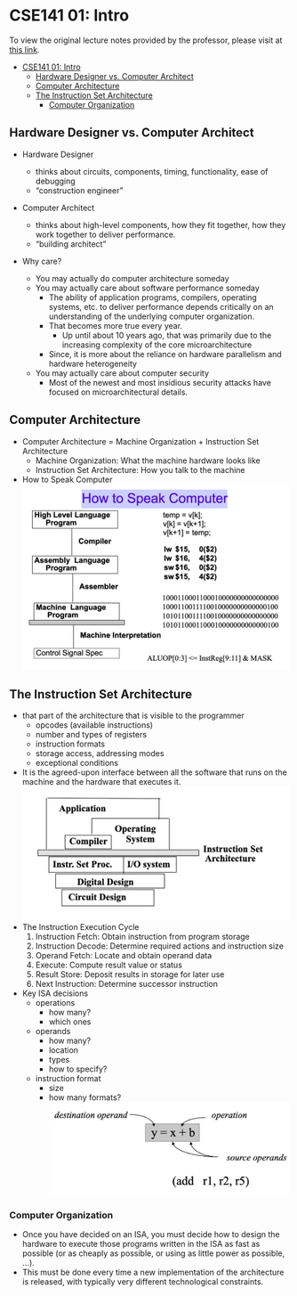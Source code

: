 # CSE141 01: Intro

To view the original lecture notes provided by the professor, please visit at [this link](files/cse141_01.pdf).

- [CSE141 01: Intro](#cse141-01-intro)
  - [Hardware Designer vs. Computer Architect](#hardware-designer-vs-computer-architect)
  - [Computer Architecture](#computer-architecture)
  - [The Instruction Set Architecture](#the-instruction-set-architecture)
    - [Computer Organization](#computer-organization)


## Hardware Designer vs. Computer Architect
- Hardware Designer
    - thinks about circuits, 
components, timing, 
functionality, ease of 
debugging
    - “construction engineer”

- Computer Architect
    - thinks about high-level  components, how they fit 
together, how they work 
together to deliver 
performance.
    - “building architect”
- Why care?
    - You may actually do computer architecture someday
    - You may actually care about software performance 
someday
        - The ability of application programs, compilers, operating systems, etc. 
to deliver performance depends critically on an understanding of the 
underlying computer organization.
        - That becomes more true every year.
          - Up until about 10 years ago, that was primarily due to the increasing 
complexity of the core microarchitecture
         - Since, it is more about the reliance on hardware parallelism and hardware 
heterogeneity
    - You may actually care about computer security
        - Most of the newest and most insidious security attacks have focused 
on microarchitectural details.

## Computer Architecture
- Computer Architecture =
Machine Organization  + 
Instruction Set Architecture
    - Machine Organization: What the machine 
hardware looks like
    - Instruction Set Architecture: How you talk to the machine
- How to Speak Computer
![](images/cse141_01_01.png)

## The Instruction Set Architecture
- that part of the architecture that is visible to the 
programmer
    - opcodes (available instructions)
    - number and types of registers
    - instruction formats
    - storage access, addressing modes
    - exceptional conditions
- It is the agreed-upon interface between all the software that runs on the 
machine and the hardware that executes it.
![](images/cse141_01_02.png)
- The Instruction Execution Cycle
  1. Instruction
Fetch: Obtain instruction from program storage
    2. Instruction
Decode: Determine required actions and instruction size
    3. Operand
Fetch: Locate and obtain operand data
    4. Execute: Compute result value or status
    5. Result
Store: Deposit results in storage for later use
    6. Next
Instruction: Determine successor instruction
- Key ISA decisions
    - operations
      - how many?
      - which ones
    - operands
      - how many?
      - location
      - types
      - how to specify?
    - instruction format 
      - size
      - how many formats?
![](images/cse141_01_03.png)

### Computer Organization
- Once you have decided on an ISA, you must decide how to 
design the hardware to execute those programs written in 
the ISA as fast as possible (or as cheaply as possible, or 
using as little power as possible, ...). 
- This must be done every time a new implementation of the 
architecture is released, with typically very different 
technological constraints.